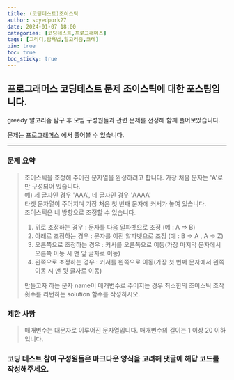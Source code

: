 ```yaml
---
title: (코딩테스트)조이스틱
author: soyedpork27
date: 2024-01-07 18:00
categories: [코딩테스트,프로그래머스]
tags: [그리디,탐욕법,알고리즘,코테]
pin: true
toc: true
toc_sticky: true
---
```


## 프로그래머스 코딩테스트 문제 조이스틱에 대한 포스팅입니다.

greedy 알고리즘 탐구 후 모임 구성원들과 관련 문제를 선정해 함께 풀어보았습니다.

문제는 [프로그래머스](https://school.programmers.co.kr/learn/courses/30/lessons/42860) 에서 풀어볼 수 있습니다.

___

### 문제 요약
> 조이스틱을 조정해 주어진 문자열을 완성하려고 합니다. 가장 처음 문자는 'A'로만 구성되어 있습니다. <br />
> 예) 세 글자인 경우 'AAA', 네 글자인 경우 'AAAA' <br />
> 타겟 문자열이 주어지며 가장 처음 첫 번째 문자에 커서가 놓여 있습니다. <br />
> 조이스틱은 네 방향으로 조정할 수 있습니다. <br />
> 1. 위로 조정하는 경우 : 문자를 다음 알파벳으로 조정 (예 : A => B)
> 2. 아래로 조정하는 경우 : 문자를 이전 알파벳으로 조정 (예 : B => A , A => Z)
> 3. 오른쪽으로 조정하는 경우 : 커서를 오른쪽으로 이동(가장 마지막 문자에서 오른쪽 이동 시 맨 앞 글자로 이동)
> 4. 왼쪽으로 조정하는 경우 : 커서를 왼쪽으로 이동(가장 첫 번째 문자에서 왼쪽 이동 시 맨 뒷 글자로 이동) <br />
>
> 만들고자 하는 문자 name이 매개변수로 주어지는 경우 최소한의 조이스틱 조작 횟수를 리턴하는 solution 함수를 작성하시오.

### 제한 사항
> 매개변수는 대문자로 이루어진 문자열입니다.
> 매개변수의 길이는 1 이상 20 이하 입니다.

### 코딩 테스트 참여 구성원들은 마크다운 양식을 고려해 댓글에 해답 코드를 작성해주세요.
